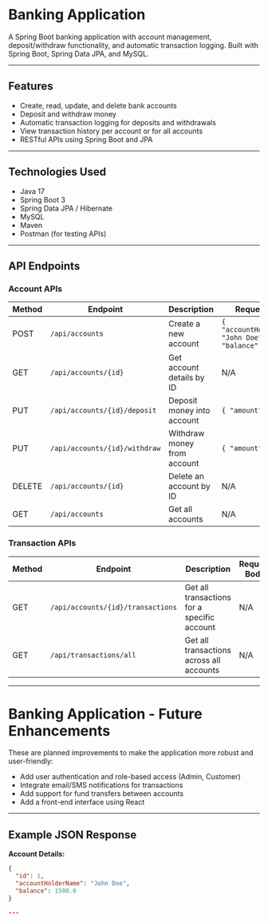 # Banking Application

A Spring Boot banking application with account management, deposit/withdraw functionality, and automatic transaction logging. Built with Spring Boot, Spring Data JPA, and MySQL.

---

## **Features**

- Create, read, update, and delete bank accounts
- Deposit and withdraw money
- Automatic transaction logging for deposits and withdrawals
- View transaction history per account or for all accounts
- RESTful APIs using Spring Boot and JPA

---

## **Technologies Used**

- Java 17
- Spring Boot 3
- Spring Data JPA / Hibernate
- MySQL
- Maven
- Postman (for testing APIs)

---

## **API Endpoints**

### **Account APIs**

| Method | Endpoint | Description | Request Body |
|--------|----------|-------------|--------------|
| POST | `/api/accounts` | Create a new account | `{ "accountHolderName": "John Doe", "balance": 1000.0 }` |
| GET | `/api/accounts/{id}` | Get account details by ID | N/A |
| PUT | `/api/accounts/{id}/deposit` | Deposit money into account | `{ "amount": 500.0 }` |
| PUT | `/api/accounts/{id}/withdraw` | Withdraw money from account | `{ "amount": 200.0 }` |
| DELETE | `/api/accounts/{id}` | Delete an account by ID | N/A |
| GET | `/api/accounts` | Get all accounts | N/A |

### **Transaction APIs**

| Method | Endpoint | Description | Request Body |
|--------|----------|-------------|--------------|
| GET | `/api/accounts/{id}/transactions` | Get all transactions for a specific account | N/A |
| GET | `/api/transactions/all` | Get all transactions across all accounts | N/A |

---

# Banking Application - Future Enhancements

These are planned improvements to make the application more robust and user-friendly:

- Add user authentication and role-based access (Admin, Customer)
- Integrate email/SMS notifications for transactions
- Add support for fund transfers between accounts
- Add a front-end interface using React

---

## **Example JSON Response**

**Account Details:**

```json
{
  "id": 1,
  "accountHolderName": "John Doe",
  "balance": 1500.0
}

---


